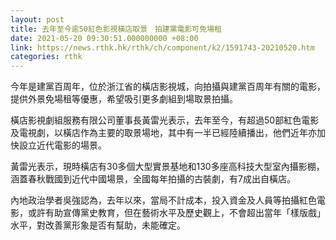 ```yaml
---
layout: post
title: 去年至今逾50紅色影視橫店取景　拍建黨電影可免場租
date: 2021-05-20 09:30:51.000000000 +08:00
link: https://news.rthk.hk/rthk/ch/component/k2/1591743-20210520.htm
categories: rthk
---
```


今年是建黨百周年，位於浙江省的橫店影視城，向拍攝與建黨百周年有關的電影，提供外景免場租等優惠，希望吸引更多劇組到場取景拍攝。

橫店影視劇組服務有限公司董事長黃雷光表示，去年至今，有超過50部紅色電影及電視劇，以橫店作為主要的取景場地，其中有一半已經陸續播出，他們近年亦加快設立近代電影的場景。

黃雷光表示，現時橫店有30多個大型實景基地和130多座高科技大型室內攝影棚，涵蓋春秋戰國到近代中國場景，全國每年拍攝的古裝劇，有7成出自橫店。

內地政治學者吳強認為，去年以來，當局不計成本，投入資金及人員等拍攝紅色電影，或許有助宣傳黨史教育，但在藝術水平及歷史觀上，不會超出當年「樣版戲」水平，對改善黨形象是否有幫助，未能確定。
